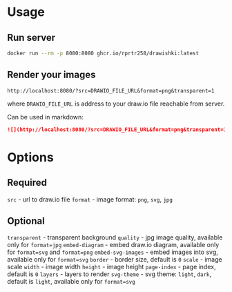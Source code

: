 # Usage

## Run server
```bash
docker run --rm -p 8080:8080 ghcr.io/rprtr258/drawishki:latest
```

## Render your images
```url
http://localhost:8080/?src=DRAWIO_FILE_URL&format=png&transparent=1
```

where `DRAWIO_FILE_URL` is address to your draw.io file reachable from server.

Can be used in markdown:
```md
![](http://localhost:8080/?src=DRAWIO_FILE_URL&format=png&transparent=1)
```

# Options
## Required
`src` - url to draw.io file
`format` - image format: `png`, `svg`, `jpg`

## Optional
`transparent` - transparent background
`quality` - jpg image quality, available only for `format=jpg`
`embed-diagram` - embed draw.io diagram, available only for `format=svg` and `format=png`
`embed-svg-images` - embed images into svg, available only for `format=svg`
`border` - border size, default is `0`
`scale` - image scale
`width` - image width
`height` - image height
`page-index` - page index, default is `0`
`layers` - layers to render
`svg-theme` - svg theme: `light`, `dark`, default is `light`, available only for `format=svg`
